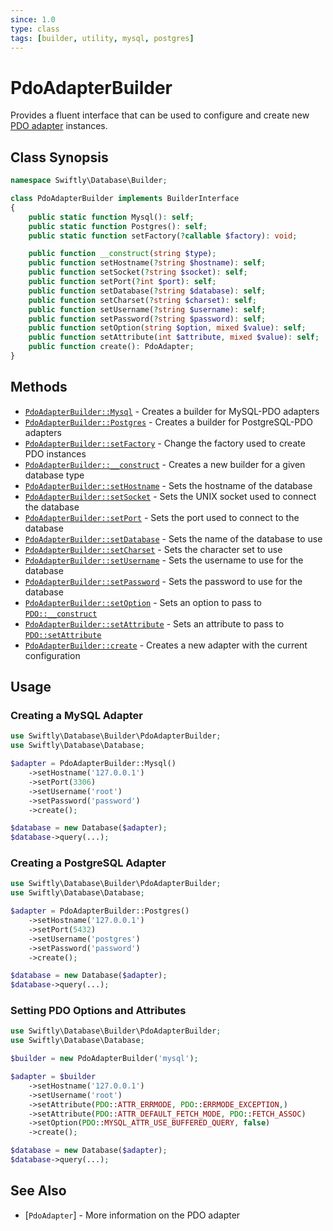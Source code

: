 ```yaml
---
since: 1.0
type: class
tags: [builder, utility, mysql, postgres]
---
```

# PdoAdapterBuilder

Provides a fluent interface that can be used to configure and create new
[PDO adapter]() instances.

## Class Synopsis

```php
namespace Swiftly\Database\Builder;

class PdoAdapterBuilder implements BuilderInterface
{
    public static function Mysql(): self;
    public static function Postgres(): self;
    public static function setFactory(?callable $factory): void;

    public function __construct(string $type);
    public function setHostname(?string $hostname): self;
    public function setSocket(?string $socket): self;
    public function setPort(?int $port): self;
    public function setDatabase(?string $database): self;
    public function setCharset(?string $charset): self;
    public function setUsername(?string $username): self;
    public function setPassword(?string $password): self;
    public function setOption(string $option, mixed $value): self;
    public function setAttribute(int $attribute, mixed $value): self;
    public function create(): PdoAdapter;
}
```

## Methods

* [`PdoAdapterBuilder::Mysql`](./Mysql.md) - Creates a builder for MySQL-PDO adapters
* [`PdoAdapterBuilder::Postgres`](./Postgres.md) - Creates a builder for PostgreSQL-PDO adapters
* [`PdoAdapterBuilder::setFactory`](./setFactory.md) - Change the factory used to create PDO instances
* [`PdoAdapterBuilder::__construct`](./construct.md) - Creates a new builder for a given database type
* [`PdoAdapterBuilder::setHostname`](./setHostname.md) - Sets the hostname of the database
* [`PdoAdapterBuilder::setSocket`](./setSocket.md) - Sets the UNIX socket used to connect the database
* [`PdoAdapterBuilder::setPort`](./setPort.md) - Sets the port used to connect to the database
* [`PdoAdapterBuilder::setDatabase`](./setDatabase.md) - Sets the name of the database to use
* [`PdoAdapterBuilder::setCharset`](./setCharset.md) - Sets the character set to use
* [`PdoAdapterBuilder::setUsername`](./setUsername.md) - Sets the username to use for the database
* [`PdoAdapterBuilder::setPassword`](./setPassword.md) - Sets the password to use for the database
* [`PdoAdapterBuilder::setOption`](./setOption.md) - Sets an option to pass to [`PDO::__construct`](https://www.php.net/manual/en/pdo.construct.php)
* [`PdoAdapterBuilder::setAttribute`](./setAttribute.md) - Sets an attribute to pass to [`PDO::setAttribute`](https://www.php.net/manual/en/pdo.setattribute.php)
* [`PdoAdapterBuilder::create`](./create.md) - Creates a new adapter with the current configuration

## Usage
### Creating a MySQL Adapter

```php
use Swiftly\Database\Builder\PdoAdapterBuilder;
use Swiftly\Database\Database;

$adapter = PdoAdapterBuilder::Mysql()
    ->setHostname('127.0.0.1')
    ->setPort(3306)
    ->setUsername('root')
    ->setPassword('password')
    ->create();

$database = new Database($adapter);
$database->query(...);
```

### Creating a PostgreSQL Adapter

```php
use Swiftly\Database\Builder\PdoAdapterBuilder;
use Swiftly\Database\Database;

$adapter = PdoAdapterBuilder::Postgres()
    ->setHostname('127.0.0.1')
    ->setPort(5432)
    ->setUsername('postgres')
    ->setPassword('password')
    ->create();

$database = new Database($adapter);
$database->query(...);
```

### Setting PDO Options and Attributes

```php
use Swiftly\Database\Builder\PdoAdapterBuilder;
use Swiftly\Database\Database;

$builder = new PdoAdapterBuilder('mysql');

$adapter = $builder
    ->setHostname('127.0.0.1')
    ->setUsername('root')
    ->setAttribute(PDO::ATTR_ERRMODE, PDO::ERRMODE_EXCEPTION,)
    ->setAttribute(PDO::ATTR_DEFAULT_FETCH_MODE, PDO::FETCH_ASSOC)
    ->setOption(PDO::MYSQL_ATTR_USE_BUFFERED_QUERY, false)
    ->create();

$database = new Database($adapter);
$database->query(...);
```

## See Also

* [`PdoAdapter`] - More information on the PDO adapter